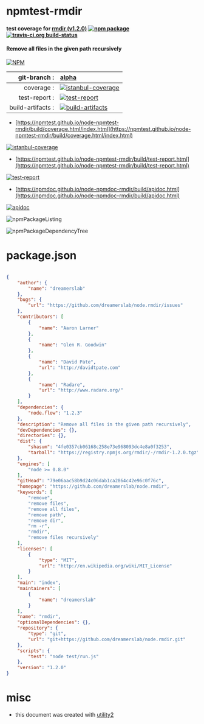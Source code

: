 # npmtest-rmdir

#### test coverage for  [rmdir (v1.2.0)](https://github.com/dreamerslab/node.rmdir)  [![npm package](https://img.shields.io/npm/v/npmtest-rmdir.svg?style=flat-square)](https://www.npmjs.org/package/npmtest-rmdir) [![travis-ci.org build-status](https://api.travis-ci.org/npmtest/node-npmtest-rmdir.svg)](https://travis-ci.org/npmtest/node-npmtest-rmdir)

#### Remove all files in the given path recursively

[![NPM](https://nodei.co/npm/rmdir.png?downloads=true&downloadRank=true&stars=true)](https://www.npmjs.com/package/rmdir)

| git-branch : | [alpha](https://github.com/npmtest/node-npmtest-rmdir/tree/alpha)|
|--:|:--|
| coverage : | [![istanbul-coverage](https://npmtest.github.io/node-npmtest-rmdir/build/coverage.badge.svg)](https://npmtest.github.io/node-npmtest-rmdir/build/coverage.html/index.html)|
| test-report : | [![test-report](https://npmtest.github.io/node-npmtest-rmdir/build/test-report.badge.svg)](https://npmtest.github.io/node-npmtest-rmdir/build/test-report.html)|
| build-artifacts : | [![build-artifacts](https://npmtest.github.io/node-npmtest-rmdir/glyphicons_144_folder_open.png)](https://github.com/npmtest/node-npmtest-rmdir/tree/gh-pages/build)|

- [https://npmtest.github.io/node-npmtest-rmdir/build/coverage.html/index.html](https://npmtest.github.io/node-npmtest-rmdir/build/coverage.html/index.html)

[![istanbul-coverage](https://npmtest.github.io/node-npmtest-rmdir/build/screenCapture.buildCi.browser.%252Ftmp%252Fbuild%252Fcoverage.lib.html.png)](https://npmtest.github.io/node-npmtest-rmdir/build/coverage.html/index.html)

- [https://npmtest.github.io/node-npmtest-rmdir/build/test-report.html](https://npmtest.github.io/node-npmtest-rmdir/build/test-report.html)

[![test-report](https://npmtest.github.io/node-npmtest-rmdir/build/screenCapture.buildCi.browser.%252Ftmp%252Fbuild%252Ftest-report.html.png)](https://npmtest.github.io/node-npmtest-rmdir/build/test-report.html)

- [https://npmdoc.github.io/node-npmdoc-rmdir/build/apidoc.html](https://npmdoc.github.io/node-npmdoc-rmdir/build/apidoc.html)

[![apidoc](https://npmdoc.github.io/node-npmdoc-rmdir/build/screenCapture.buildCi.browser.%252Ftmp%252Fbuild%252Fapidoc.html.png)](https://npmdoc.github.io/node-npmdoc-rmdir/build/apidoc.html)

![npmPackageListing](https://npmtest.github.io/node-npmtest-rmdir/build/screenCapture.npmPackageListing.svg)

![npmPackageDependencyTree](https://npmtest.github.io/node-npmtest-rmdir/build/screenCapture.npmPackageDependencyTree.svg)



# package.json

```json

{
    "author": {
        "name": "dreamerslab"
    },
    "bugs": {
        "url": "https://github.com/dreamerslab/node.rmdir/issues"
    },
    "contributors": [
        {
            "name": "Aaron Larner"
        },
        {
            "name": "Glen R. Goodwin"
        },
        {
            "name": "David Pate",
            "url": "http://davidtpate.com"
        },
        {
            "name": "Radare",
            "url": "http://www.radare.org/"
        }
    ],
    "dependencies": {
        "node.flow": "1.2.3"
    },
    "description": "Remove all files in the given path recursively",
    "devDependencies": {},
    "directories": {},
    "dist": {
        "shasum": "4fe0357cb06168c258e73e968093dc4e8a0f3253",
        "tarball": "https://registry.npmjs.org/rmdir/-/rmdir-1.2.0.tgz"
    },
    "engines": [
        "node >= 0.8.0"
    ],
    "gitHead": "79e06aac58b9d24c06dab1ca2864c42e96c0f76c",
    "homepage": "https://github.com/dreamerslab/node.rmdir",
    "keywords": [
        "remove",
        "remove files",
        "remove all files",
        "remove path",
        "remove dir",
        "rm -r",
        "rmdir",
        "remove files recursively"
    ],
    "licenses": [
        {
            "type": "MIT",
            "url": "http://en.wikipedia.org/wiki/MIT_License"
        }
    ],
    "main": "index",
    "maintainers": [
        {
            "name": "dreamerslab"
        }
    ],
    "name": "rmdir",
    "optionalDependencies": {},
    "repository": {
        "type": "git",
        "url": "git+https://github.com/dreamerslab/node.rmdir.git"
    },
    "scripts": {
        "test": "node test/run.js"
    },
    "version": "1.2.0"
}
```



# misc
- this document was created with [utility2](https://github.com/kaizhu256/node-utility2)
